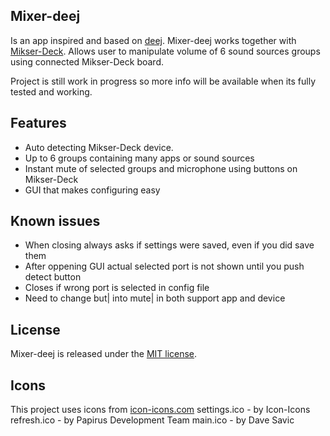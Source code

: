 ## Mixer-deej
Is an app inspired and based on [deej](https://github.com/omriharel/deej "deej").
Mixer-deej works together with [Mikser-Deck](https://github.com/SQLek/Mikser-Deck "Mikser-Deck").
Allows user to manipulate volume of 6 sound sources groups using connected Mikser-Deck board.

Project is still work in progress so more info will be available when its fully tested and working.

## Features
- Auto detecting Mikser-Deck device.
- Up to 6 groups containing many apps or sound sources
- Instant mute of selected groups and microphone using buttons on Mikser-Deck
- GUI that makes configuring easy

## Known issues
- When closing always asks if settings were saved, even if you did save them
- After oppening GUI actual selected port is not shown until you push detect button
- Closes if wrong port is selected in config file 
- Need to change but| into mute| in both support app and device

## License

Mixer-deej is released under the [MIT license](./LICENSE).

## Icons
This project uses icons from [icon-icons.com](https://icon-icons.com/ "icon-icons.com")
settings.ico - by Icon-Icons
refresh.ico - by Papirus Development Team
main.ico - by Dave Savic
